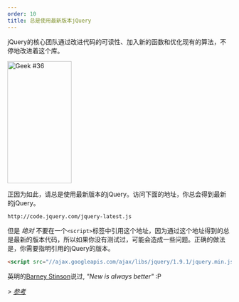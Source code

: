```yaml
---
order: 10
title: 总是使用最新版本jQuery
---
```


jQuery的核心团队通过改进代码的可读性、加入新的函数和优化现有的算法，不停地改进着这个库。

<div class="img-right">
  <img id="geek-36" class="icos-geek" src="http://browserdiet.com/en/assets/img/36.png" alt="Geek #36" width="144" height="275" />
</div>

正因为如此，请总是使用最新版本的jQuery。访问下面的地址，你总会得到最新的jQuery。

```html
http://code.jquery.com/jquery-latest.js
```

但是 _绝对_ 不要在一个`<script>`标签中引用这个地址，因为通过这个地址得到的总是最新的版本代码，所以如果你没有测试过，可能会造成一些问题。正确的做法是，你需要指明引用的jQuery的版本。

```html
<script src="//ajax.googleapis.com/ajax/libs/jquery/1.9.1/jquery.min.js"></script>
```

英明的[Barney Stinson](/img/new-is-always-better.gif)说过, *"New is always better"* :P

*> [参考](https://github.com/zenorocha/browser-diet/wiki/References#always-use-the-latest-version-of-jquery)*
